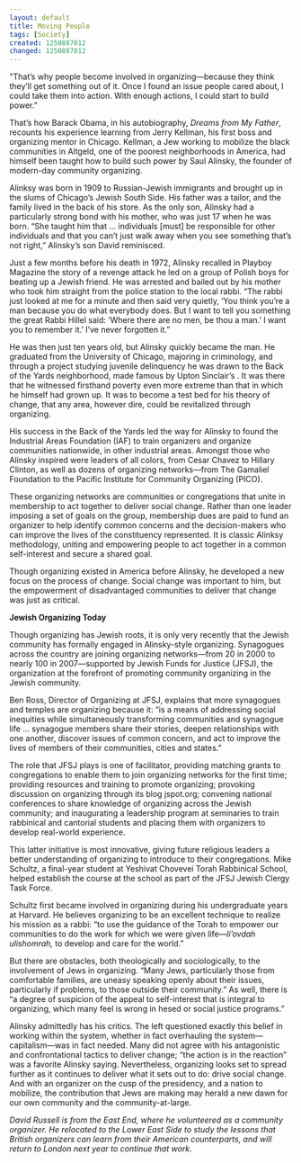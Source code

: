 ```yaml
---
layout: default
title: Moving People
tags: [Society]
created: 1250887012
changed: 1250887012
---
```

<p>&quot;That&rsquo;s why people become involved in organizing&mdash;because they think they&rsquo;ll get something out of it. Once I found an issue people cared about, I could take them into action. With enough actions, I could start to build power.&rdquo;</p>
<p>That&rsquo;s how Barack Obama, in his autobiography, <em>Dreams from My Father</em>, recounts his experience learning from Jerry Kellman, his first boss and organizing mentor in Chicago. Kellman, a Jew working to mobilize the black communities in Altgeld, one of the poorest neighborhoods in America, had himself been taught how to build such power by Saul Alinsky, the founder of modern-day community organizing.</p>
<p>Alinksy was born in 1909 to Russian-Jewish immigrants and brought up in the slums of Chicago&rsquo;s Jewish South Side. His father was a tailor, and the family lived in the back of his store. As the only son, Alinsky had a particularly strong bond with his mother, who was just 17 when he was born. &ldquo;She taught him that ... individuals [must] be responsible for other individuals and that you can&rsquo;t just walk away when you see something that&rsquo;s not right,&rdquo; Alinsky&rsquo;s son David reminisced.</p>
<p>Just a few months before his death in 1972, Alinsky recalled in Playboy Magazine the story of a revenge attack he led on a group of Polish boys for beating up a Jewish friend. He was arrested and bailed out by his mother who took him straight from the police station to the local rabbi. &ldquo;The rabbi just looked at me for a minute and then said very quietly, &lsquo;You think you&rsquo;re a man because you do what everybody does. But I want to tell you something the great Rabbi Hillel said: &lsquo;Where there are no men, be thou a man.&rsquo; I want you to remember it.&rsquo; I&rsquo;ve never forgotten it.&rdquo;</p>
<p>He was then just ten years old, but Alinsky quickly became the man. He graduated from the University of Chicago, majoring in criminology, and through a project studying juvenile delinquency he was drawn to the Back of the Yards neighborhood, made famous by Upton Sinclair&rsquo;s . It was there that he witnessed firsthand poverty even more extreme than that in which he himself had grown up. It was to become a test bed for his theory of change, that any area, however dire, could be revitalized through organizing.</p>
<p>His success in the Back of the Yards led the way for Alinsky to found the Industrial Areas Foundation (IAF) to train organizers and organize communities nationwide, in other industrial areas. Amongst those who Alinsky inspired were leaders of all colors, from Cesar Chavez to Hillary Clinton, as well as dozens of organizing networks&mdash;from The Gamaliel Foundation to the Pacific Institute for Community Organizing (PICO).</p>
<p>These organizing networks are communities or congregations that unite in membership to act together to deliver social change. Rather than one leader imposing a set of goals on the group, membership dues are paid to fund an organizer to help identify common concerns and the decision-makers who can improve the lives of the constituency represented. It is classic Alinksy methodology, uniting and empowering people to act together in a common self-interest and secure a shared goal.</p>
<p>Though organizing existed in America before Alinsky, he developed a new focus on the process of change. Social change was important to him, but the empowerment of disadvantaged communities to deliver that change was just as critical.</p>
<p><strong>Jewish Organizing Today</strong></p>
<p>Though organizing has Jewish roots, it is only very recently that the Jewish community has formally engaged in Alinsky-style organizing. Synagogues across the country are joining organizing networks&mdash;from 20 in 2000 to nearly 100 in 2007&mdash;supported by Jewish Funds for Justice (JFSJ), the organization at the forefront of promoting community organizing in the Jewish community.</p>
<p>Ben Ross, Director of Organizing at JFSJ, explains that more synagogues and temples are organizing because it: &ldquo;is a means of addressing social inequities while simultaneously transforming communities and synagogue life ... synagogue members share their stories, deepen relationships with one another, discover issues of common concern, and act to improve the lives of members of their communities, cities and states.&rdquo;</p>
<p>The role that JFSJ plays is one of facilitator, providing matching grants to congregations to enable them to join organizing networks for the first time; providing resources and training to promote organizing; provoking discussion on organizing through its blog jspot.org; convening national conferences to share knowledge of organizing across the Jewish community; and inaugurating a leadership program at seminaries to train rabbinical and cantorial students and placing them with organizers to develop real-world experience.</p>
<p>This latter initiative is most innovative, giving future religious leaders a better understanding of organizing to introduce to their congregations. Mike Schultz, a final-year student at Yeshivat Chovevei Torah Rabbinical School, helped establish the course at the school as part of the JFSJ Jewish Clergy Task Force.</p>
<p>Schultz first became involved in organizing during his undergraduate years at Harvard. He believes organizing to be an excellent technique to realize his mission as a rabbi: &ldquo;to use the guidance of the Torah to empower our communities to do the work for which we were given life&mdash;<em>li&rsquo;ovdah ulishomrah,</em> to develop and care for the world.&rdquo;</p>
<p>But there are obstacles, both theologically and sociologically, to the involvement of Jews in organizing. &ldquo;Many Jews, particularly those from comfortable families, are uneasy speaking openly about their issues, particularly if problems, to those outside their community.&rdquo; As well, there is &ldquo;a degree of suspicion of the appeal to self-interest that is integral to organizing, which many feel is wrong in hesed or social justice programs.&rdquo;</p>
<p>Alinsky admittedly has his critics. The left questioned exactly this belief in working within the system, whether in fact overhauling the system&mdash;capitalism&mdash;was in fact needed. Many did not agree with his antagonistic and confrontational tactics to deliver change; &ldquo;the action is in the reaction&rdquo; was a favorite Alinsky saying. Nevertheless, organizing looks set to spread further as it continues to deliver what it sets out to do: drive social change. And with an organizer on the cusp of the presidency, and a nation to mobilize, the contribution that Jews are making may herald a new dawn for our own community and the community-at-large.</p>
<p><em>David Russell is from the East End, where he volunteered as a community organizer. He relocated to the Lower East Side to study the lessons that British organizers can learn from their American counterparts, and will return to London next year to continue that work.</em></p>